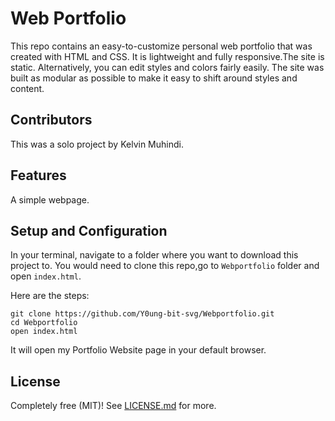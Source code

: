# Web Portfolio

This repo contains an easy-to-customize personal web portfolio that was created with HTML and CSS. It is lightweight and fully responsive.The site is static. Alternatively, you can edit styles and colors fairly easily. The site was built as modular as possible to make it easy to shift around styles and content.

## Contributors

This was a solo project by Kelvin Muhindi.

## Features

A simple webpage.

## Setup and Configuration

In your terminal, navigate to a folder where you want to download this project to. You would need to clone this repo,go to ```Webportfolio``` folder and open ```index.html```.

Here are the steps:

```
git clone https://github.com/Y0ung-bit-svg/Webportfolio.git
cd Webportfolio
open index.html
```
It will open my Portfolio Website page in your default browser.

## License

Completely free (MIT)! See [LICENSE.md](LICENSE.md) for more.
